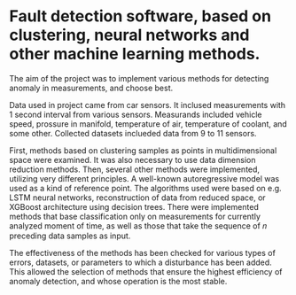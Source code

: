 # Fault detection software, based on clustering, neural networks and other machine learning methods.

The aim of the project was to implement various methods for detecting anomaly in measurements, and choose best. 

Data used in project came from car sensors. It inclused measurements with 1 second interval from various sensors. Measurands included vehicle speed, prossure in manifold, temperature of air, temperature of coolant, and some other. Collected datasets inclueded data from 9 to 11 sensors. 

First, methods based on clustering samples as points in multidimensional space were examined. It was also necessary to use data dimension reduction methods. Then, several other methods were implemented, utilizing very different principles. A well-known autoregressive model was used as a kind of reference point. The algorithms used were based on e.g. LSTM neural networks, reconstruction of data from reduced space, or XGBoost architecture using decision trees. There were implemented methods that base classification only on measurements for currently analyzed moment of time, as well as those that take the sequence of 𝑛 preceding data samples as input.

The effectiveness of the methods has been checked for various types of errors, datasets, or parameters to which a disturbance has been added. This allowed the selection of methods that ensure the highest efficiency of anomaly detection, and whose operation is the most stable.
